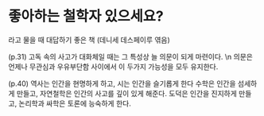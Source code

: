 # 좋아하는 철학자 있으세요?
라고 물을 때 대답하기 좋은 책 (데니세 데스페이루 엮음)

(p.31) 고독 속의 사고가 대화체일 때는 그 특성상 늘 의문이 되게 마련이다. \n
의문은 언제나 무관심과 우유부단함 사이에서 이 두가지 가능성을 모두 유지한다.

(p.40) 역사는 인간을 현명하게 하고, 시는 인간을 슬기롭게 한다
수학은 인간을 섬세하게 만들고, 자연철학은 인간의 사고를 깊이 있게 해준다.
도덕은 인간을 진지하게 만들고, 논리학과 싸학은 토론에 능숙하게 한다. 

